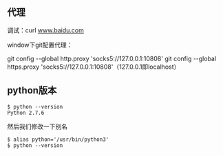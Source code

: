 ## 代理

调试：curl www.baidu.com

window下git配置代理：

git config --global http.proxy 'socks5://127.0.0.1:10808' git config --global https.proxy 'socks5://127.0.0.1:10808'（127.0.0.1即localhost）

## python版本

```
$ python --version
Python 2.7.6
```

然后我们修改一下别名

```
$ alias python='/usr/bin/python3'
$ python --version
```